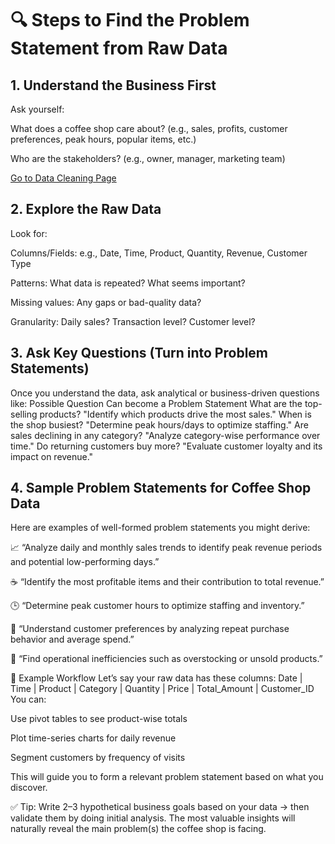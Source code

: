 # 🔍 Steps to Find the Problem Statement from Raw Data
##  1. Understand the Business First
  Ask yourself:

What does a coffee shop care about?
(e.g., sales, profits, customer preferences, peak hours, popular items, etc.)

Who are the stakeholders?
(e.g., owner, manager, marketing team)

[Go to Data Cleaning Page](Understand.md)

##   2. Explore the Raw Data
  Look for:

Columns/Fields: e.g., Date, Time, Product, Quantity, Revenue, Customer Type

Patterns: What data is repeated? What seems important?

Missing values: Any gaps or bad-quality data?

Granularity: Daily sales? Transaction level? Customer level?

##  3. Ask Key Questions (Turn into Problem Statements)
Once you understand the data, ask analytical or business-driven questions like:
Possible Question	Can become a Problem Statement
What are the top-selling products?	"Identify which products drive the most sales."
When is the shop busiest?	"Determine peak hours/days to optimize staffing."
Are sales declining in any category?	"Analyze category-wise performance over time."
Do returning customers buy more?	"Evaluate customer loyalty and its impact on revenue."

##  4. Sample Problem Statements for Coffee Shop Data
Here are examples of well-formed problem statements you might derive:

📈 “Analyze daily and monthly sales trends to identify peak revenue periods and potential low-performing days.”

☕ “Identify the most profitable items and their contribution to total revenue.”

🕒 “Determine peak customer hours to optimize staffing and inventory.”

🎯 “Understand customer preferences by analyzing repeat purchase behavior and average spend.”

🧾 “Find operational inefficiencies such as overstocking or unsold products.”

🔧 Example Workflow
Let’s say your raw data has these columns:
Date | Time | Product | Category | Quantity | Price | Total_Amount | Customer_ID
You can:

Use pivot tables to see product-wise totals

Plot time-series charts for daily revenue

Segment customers by frequency of visits

This will guide you to form a relevant problem statement based on what you discover.

✅ Tip:
Write 2–3 hypothetical business goals based on your data → then validate them by doing initial analysis. The most valuable insights will naturally reveal the main problem(s) the coffee shop is facing.

